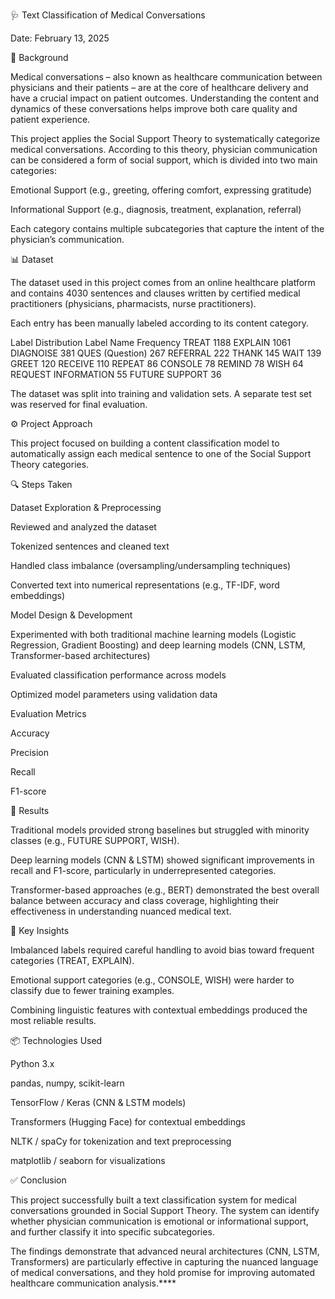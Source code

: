 🩺 Text Classification of Medical Conversations

Date: February 13, 2025

📌 Background

Medical conversations – also known as healthcare communication between physicians and their patients – are at the core of healthcare delivery and have a crucial impact on patient outcomes. Understanding the content and dynamics of these conversations helps improve both care quality and patient experience.

This project applies the Social Support Theory to systematically categorize medical conversations. According to this theory, physician communication can be considered a form of social support, which is divided into two main categories:

Emotional Support (e.g., greeting, offering comfort, expressing gratitude)

Informational Support (e.g., diagnosis, treatment, explanation, referral)

Each category contains multiple subcategories that capture the intent of the physician’s communication.

📊 Dataset

The dataset used in this project comes from an online healthcare platform and contains 4030 sentences and clauses written by certified medical practitioners (physicians, pharmacists, nurse practitioners).

Each entry has been manually labeled according to its content category.

Label Distribution
Label Name	Frequency
TREAT	1188
EXPLAIN	1061
DIAGNOISE	381
QUES (Question)	267
REFERRAL	222
THANK	145
WAIT	139
GREET	120
RECEIVE	110
REPEAT	86
CONSOLE	78
REMIND	78
WISH	64
REQUEST INFORMATION	55
FUTURE SUPPORT	36

The dataset was split into training and validation sets. A separate test set was reserved for final evaluation.

⚙️ Project Approach

This project focused on building a content classification model to automatically assign each medical sentence to one of the Social Support Theory categories.

🔍 Steps Taken

Dataset Exploration & Preprocessing

Reviewed and analyzed the dataset

Tokenized sentences and cleaned text

Handled class imbalance (oversampling/undersampling techniques)

Converted text into numerical representations (e.g., TF-IDF, word embeddings)

Model Design & Development

Experimented with both traditional machine learning models (Logistic Regression, Gradient Boosting) and deep learning models (CNN, LSTM, Transformer-based architectures)

Evaluated classification performance across models

Optimized model parameters using validation data

Evaluation Metrics

Accuracy

Precision

Recall

F1-score

🚀 Results

Traditional models provided strong baselines but struggled with minority classes (e.g., FUTURE SUPPORT, WISH).

Deep learning models (CNN & LSTM) showed significant improvements in recall and F1-score, particularly in underrepresented categories.

Transformer-based approaches (e.g., BERT) demonstrated the best overall balance between accuracy and class coverage, highlighting their effectiveness in understanding nuanced medical text.

🧩 Key Insights

Imbalanced labels required careful handling to avoid bias toward frequent categories (TREAT, EXPLAIN).

Emotional support categories (e.g., CONSOLE, WISH) were harder to classify due to fewer training examples.

Combining linguistic features with contextual embeddings produced the most reliable results.

📦 Technologies Used

Python 3.x

pandas, numpy, scikit-learn

TensorFlow / Keras (CNN & LSTM models)

Transformers (Hugging Face) for contextual embeddings

NLTK / spaCy for tokenization and text preprocessing

matplotlib / seaborn for visualizations

✅ Conclusion

This project successfully built a text classification system for medical conversations grounded in Social Support Theory. The system can identify whether physician communication is emotional or informational support, and further classify it into specific subcategories.

The findings demonstrate that advanced neural architectures (CNN, LSTM, Transformers) are particularly effective in capturing the nuanced language of medical conversations, and they hold promise for improving automated healthcare communication analysis.****
